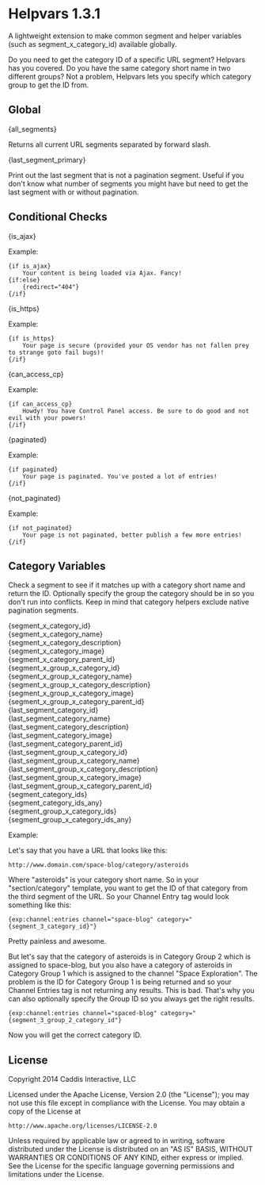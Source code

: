 # Helpvars 1.3.1

A lightweight extension to make common segment and helper variables (such as segment_x_category_id) available globally.

Do you need to get the category ID of a specific URL segment? Helpvars has you covered. Do you have the same category short name in two different groups? Not a problem, Helpvars lets you specify which category group to get the ID from.

## Global

{all_segments}

Returns all current URL segments separated by forward slash.

{last_segment_primary}

Print out the last segment that is not a pagination segment. Useful if you don't know what number of segments you might have but need to get the last segment with or without pagination.

## Conditional Checks

{is_ajax}

Example:

	{if is_ajax}
		Your content is being loaded via Ajax. Fancy!
	{if:else}
		{redirect="404"}
	{/if}

{is_https}

Example:

	{if is_https}
		Your page is secure (provided your OS vendor has not fallen prey to strange goto fail bugs)!
	{/if}

{can_access_cp}

Example:

	{if can_access_cp}
		Howdy! You have Control Panel access. Be sure to do good and not evil with your powers!
	{/if}

{paginated}

Example:

	{if paginated}
		Your page is paginated. You've posted a lot of entries!
	{/if}

{not_paginated}

Example:

	{if not_paginated}
		Your page is not paginated, better publish a few more entries!
	{/if}

## Category Variables

Check a segment to see if it matches up with a category short name and return the ID. Optionally specify the group the category should be in so you don't run into conflicts. Keep in mind that category helpers exclude native pagination segments.

{segment_x_category_id}  
{segment_x_category_name}  
{segment_x_category_description}  
{segment_x_category_image}  
{segment_x_category_parent_id}  
{segment_x_group_x_category_id}  
{segment_x_group_x_category_name}  
{segment_x_group_x_category_description}  
{segment_x_group_x_category_image}  
{segment_x_group_x_category_parent_id}  
{last_segment_category_id}  
{last_segment_category_name}  
{last_segment_category_description}  
{last_segment_category_image}  
{last_segment_category_parent_id}  
{last_segment_group_x_category_id}  
{last_segment_group_x_category_name}  
{last_segment_group_x_category_description}  
{last_segment_group_x_category_image}  
{last_segment_group_x_category_parent_id}  
{segment_category_ids}  
{segment_category_ids_any}  
{segment_group_x_category_ids}  
{segment_group_x_category_ids_any}  

Example:

Let's say that you have a URL that looks like this:

	http://www.domain.com/space-blog/category/asteroids

Where "asteroids" is your category short name. So in your "section/category" template, you want to get the ID of that category from the third segment of the URL. So your Channel Entry tag would look something like this:

	{exp:channel:entries channel="space-blog" category="{segment_3_category_id}"}

Pretty painless and awesome.

But let's say that the category of asteroids is in Category Group 2 which is assigned to space-blog, but you also have a category of asteroids in Category Group 1 which is assigned to the channel "Space Exploration". The problem is the ID for Category Group 1 is being returned and so your Channel Entries tag is not returning any results. This is bad. That's why you can also optionally specify the Group ID so you always get the right results.

	{exp:channel:entries channel="spaced-blog" category="{segment_3_group_2_category_id"}

Now you will get the correct category ID.

## License

Copyright 2014 Caddis Interactive, LLC

Licensed under the Apache License, Version 2.0 (the "License");
you may not use this file except in compliance with the License.
You may obtain a copy of the License at

	http://www.apache.org/licenses/LICENSE-2.0

Unless required by applicable law or agreed to in writing, software
distributed under the License is distributed on an "AS IS" BASIS,
WITHOUT WARRANTIES OR CONDITIONS OF ANY KIND, either express or implied.
See the License for the specific language governing permissions and
limitations under the License.